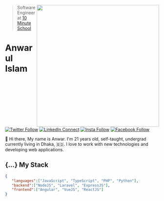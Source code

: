 [<img align="right" width="400" src="https://github-readme-stats.vercel.app/api?username=anwarulislam&show_icons=true"/>](https://github.com/anwarulislam)

> Software Engineer at [10 Minute School](https://www.10minuteschool.com)

# Anwarul Islam

[![Twitter Follow](https://img.shields.io/badge/dynamic/json.svg?color=14171A&labelColor=37474f&logo=twitter&logoColor=4fc3f7&label=&query=%24[0].followers_count&url=https%3A%2F%2Fcdn.syndication.twimg.com%2Fwidgets%2Ffollowbutton%2Finfo.json%3Fscreen_names%3Danwaarulislaam&suffix=%20Followers)](https://twitter.com/anwaarulislaam)
[![LinkedIn Connect](https://img.shields.io/badge/%20-Connect-black?color=14171A&labelColor=212121&logo=linkedin&logoColor=ffffff)](https://www.linkedin.com/in/anwaarulislaam/)
[![Insta Follow](https://img.shields.io/badge/%20-Follow-black?color=14171A&labelColor=d81b60&logo=instagram&logoColor=ffffff)](https://www.instagram.com/anwaarulislaam/)
[![Facebook Follow](https://img.shields.io/badge/%20-Connect-black?color=14171A&labelColor=1976d2&logo=facebook&logoColor=ffffff)](https://www.facebook.com/100049797995446/)

:wave: Hi there, My name is Anwar. I'm 21 years old, self-taught, undergrad currently living in Dhaka, 🇧🇩. I love to work with new technologies and developing web applications.

## {...} My Stack

```json
{
   "languages":["JavaScript", "TypeScript", "PHP", "Python"],
   "backend":["NodeJS", "Laravel", "ExpressJS"],
   "frontend":["Angular", "VueJS", "ReactJS"]
}
```
